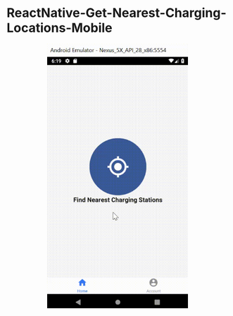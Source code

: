 # ReactNative-Get-Nearest-Charging-Locations-Mobile

<p align="center">
  <img height=600 width=320 src="ReactNativeMeteorVideo.gif">
</p>
